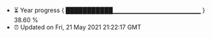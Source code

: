 - ⏳ Year progress { ███████████▁▁▁▁▁▁▁▁▁▁▁▁▁▁▁▁▁▁▁ } 38.60 %
- ⏰ Updated on Fri, 21 May 2021 21:22:17 GMT

